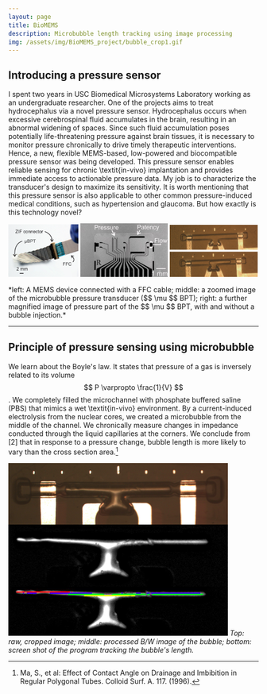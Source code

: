 ```yaml
---
layout: page
title: BioMEMS
description: Microbubble length tracking using image processing
img: /assets/img/BioMEMS_project/bubble_crop1.gif
---
```


## Introducing a pressure sensor

I spent two years in USC Biomedical Microsystems Laboratory working as an undergraduate researcher. One of the projects aims to treat hydrocephalus via a novel pressure sensor. Hydrocephalus occurs when excessive cerebrospinal fluid accumulates in the brain, resulting in an abnormal widening of spaces. Since such fluid accumulation poses potentially life-threatening pressure against brain tissues, it is necessary to monitor pressure chronically to drive timely therapeutic interventions. Hence, a new, flexible MEMS-based, low-powered and biocompatible pressure sensor was being developed. This pressure sensor enables reliable sensing for chronic \textit{in-vivo} implantation and provides immediate access to actionable pressure data. My job is to characterize the transducer's design to maximize its sensitivity. It is worth mentioning that this pressure sensor is also applicable to other common pressure-induced medical conditions, such as hypertension and glaucoma. But how exactly is this technology novel?

<p>
  <img src="/assets/img/BioMEMS_project/deviceFFC.png" style="width: 28%;"/>
  <img src="/assets/img/BioMEMS_project/device.jpg" style="width: 35%;"/>
  <img src="/assets/img/BioMEMS_project/devicechannel.png" style="width: 35%;"/>
</p>
*left: A MEMS device connected with a FFC cable; middle: a zoomed image of the microbubble pressure transducer ($$ \mu $$ BPT); right: a further magnified image of pressure part of the $$ \mu $$ BPT, with and without a bubble injection.*

***

## Principle of pressure sensing using microbubble

We learn about the Boyle's law. It states that pressure of a gas is inversely related to its volume $$ P \varpropto \frac{1}{V} $$.
We completely filled the microchannel with phosphate buffered saline (PBS) that mimics a wet \textit{in-vivo} environment. By a current-induced electrolysis from the nuclear cores, we created a microbubble from the middle of the channel. We chronically measure changes in impedance conducted through the liquid capillaries at the corners. We conclude from [2] that in response to a pressure change, bubble length is more likely to vary than the cross section area.[^footnote1]




![bubblelength](/assets/img/BioMEMS_project/bubblelength.png)
*Top: raw, cropped image; middle: processed B/W image of the bubble; bottom: screen shot of the program tracking the bubble's length.*

[^footnote1]: Ma, S., et al: Effect of Contact Angle on Drainage and Imbibition in Regular Polygonal Tubes. Colloid Surf. A. 117. (1996).

